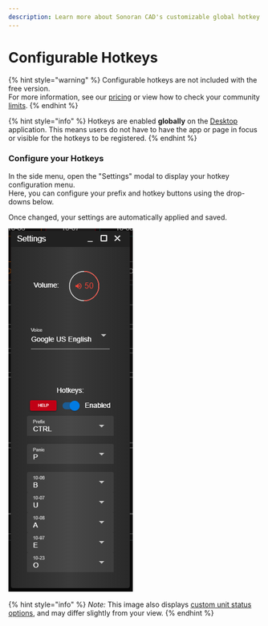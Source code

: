 ```yaml
---
description: Learn more about Sonoran CAD's customizable global hotkey system!
---
```


# Configurable Hotkeys

{% hint style="warning" %}
Configurable hotkeys are not included with the free version.  
For more information, see our [pricing](https://sonorancad.com/app/#/pricing) or view how to check your community [limits](../getting-started/view-your-limits.md).
{% endhint %}

{% hint style="info" %}
Hotkeys are enabled **globally** on the [Desktop ](../../downloads.md)application. This means users do not have to have the app or page in focus or visible for the hotkeys to be registered.
{% endhint %}

### Configure your Hotkeys

In the side menu, open the "Settings" modal to display your hotkey configuration menu.  
Here, you can configure your prefix and hotkey buttons using the drop-downs below.

Once changed, your settings are automatically applied and saved.

![Sonoran CAD&apos;s hotkey configuration menu](../../.gitbook/assets/hotkeys.PNG)

{% hint style="info" %}
_Note:_ This image also displays [custom unit status options](../customization/unit-status-codes.md), and may differ slightly from your view.
{% endhint %}

